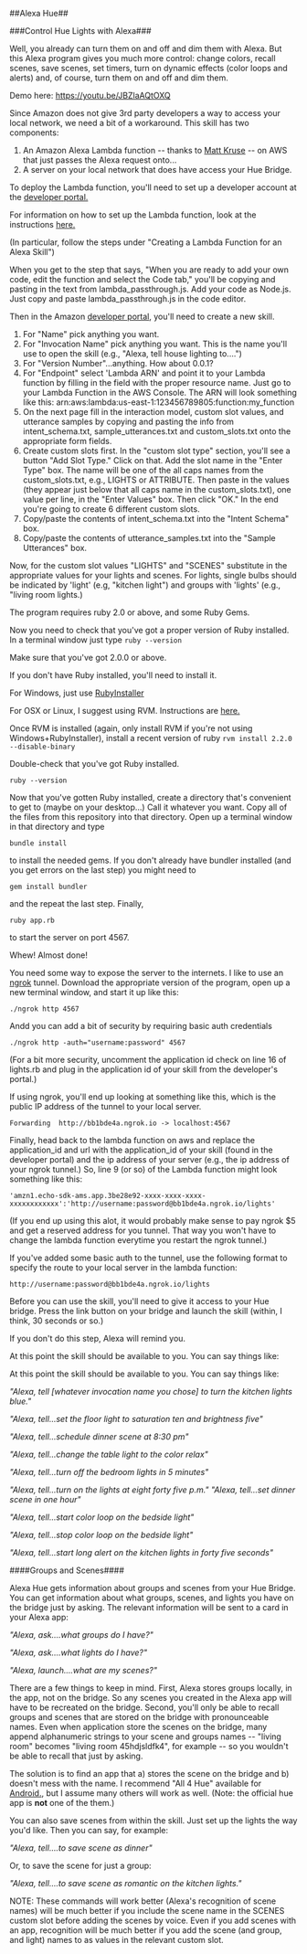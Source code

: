 ##Alexa Hue##

###Control Hue Lights with Alexa###

Well, you already can turn them on and off and dim them with Alexa. But this Alexa program gives you much more control: change colors, recall scenes, save scenes, set timers, turn on dynamic effects (color loops and alerts) and, of course, turn them on and off and dim them.

Demo here: https://youtu.be/JBZlaAQtOXQ


Since Amazon does not give 3rd party developers a way to access your local network, we need a bit of a workaround. This skill has two components:

1. An Amazon Alexa Lambda function -- thanks to [Matt Kruse](https://forums.developer.amazon.com/forums/profile.jspa?userID=13686) -- on AWS that just passes the Alexa request onto...
2. A server on your local network that does have access your Hue Bridge.

To deploy the Lambda function, you'll need to set up a developer account at the [developer portal.](https://developer.amazon.com/home.html)

For information on how to set up the Lambda function, look at the instructions [here.](https://developer.amazon.com/public/solutions/alexa/alexa-skills-kit/docs/developing-an-alexa-skill-as-a-lambda-function)

(In particular, follow the steps under "Creating a Lambda Function for an Alexa Skill")

When you get to the step that says, "When you are ready to add your own code, edit the function and select the Code tab," you'll be copying and pasting in the text from lambda_passthrough.js. Add your code as Node.js. Just copy and paste lambda_passthrough.js in the code editor.

Then in the Amazon [developer portal](https://developer.amazon.com/edw/home.html#/skills), you'll need to create a new skill.

1. For "Name" pick anything you want.
2. For "Invocation Name" pick anything you want. This is the name you'll use to open the skill (e.g., "Alexa, tell house lighting to....")
3. For "Version Number"...anything. How about 0.0.1?
4. For "Endpoint" select 'Lambda ARN' and point it to your Lambda function by filling in the field with the proper resource name. Just go to your Lambda Function in the AWS Console. The ARN will look something like this:  arn:aws:lambda:us-east-1:123456789805:function:my_function
5. On the next page fill in the interaction model, custom slot values, and utterance samples by copying and pasting the info from intent_schema.txt, sample_utterances.txt and custom_slots.txt onto the appropriate form fields. 
6. Create custom slots first. In the "custom slot type" section, you'll see a button "Add Slot Type." Click on that. Add the slot name in the "Enter Type" box.  The name will be one of the all caps names from the custom_slots.txt, e.g., LIGHTS or ATTRIBUTE. Then paste in the values (they appear just below that all caps name in the custom_slots.txt), one value per line, in the "Enter Values" box. Then click  "OK."  In the end you're going to create 6 different custom slots. 
7. Copy/paste the contents of intent_schema.txt into the "Intent Schema" box.
8. Copy/paste the contents of utterance_samples.txt into the "Sample Utterances" box.

Now, for the custom slot values "LIGHTS" and "SCENES" substitute in the appropriate values for your lights and scenes. For lights, single bulbs should be indicated by 'light' (e.g, "kitchen light") and groups with 'lights' (e.g., "living room lights.) 



The program requires ruby 2.0 or above, and some Ruby Gems.

Now you need to check that you've got a proper version of Ruby installed. In a terminal window just type
````ruby --version````

Make sure that you've got 2.0.0 or above.

If you don't have Ruby installed, you'll need to install it.

For Windows, just use [RubyInstaller](http://rubyinstaller.org/downloads/)

For OSX or Linux, I suggest using RVM. Instructions are [here.](https://rvm.io/rvm/install)

Once RVM is installed (again, only install RVM if you're not using Windows+RubyInstaller), install a recent version of ruby
````rvm install 2.2.0 --disable-binary````

Double-check that you've got Ruby installed.

````ruby --version````


Now that you've gotten Ruby installed, create a directory that's convenient to get to (maybe on your desktop...)  Call it whatever you want. Copy all of the files from this repository into that directory. Open up a terminal window in that directory and type

````bundle install````

to install the needed gems. If you don't already have bundler installed (and you get errors on the last step) you might need to

````gem install bundler````

and the repeat the last step. Finally, 


````ruby app.rb````

to start the server on port 4567.

Whew! Almost done!

You need some way to expose the server to the internets. I like to use an [ngrok](https://ngrok.com/) tunnel.
Download the appropriate version of the program, open up a new terminal window, and start it up like this:

````./ngrok http 4567````

Andd you can add a bit of security by requiring basic auth credentials

````./ngrok http -auth="username:password" 4567````

(For a bit more security, uncomment the application id check on line 16 of lights.rb and plug in the application id of your skill from the developer's portal.)

If using ngrok, you'll end up looking at something like this, which is the public IP address of the tunnel to your local server.
                                                                                    
````Forwarding  http://bb1bde4a.ngrok.io -> localhost:4567````                                                                  
   
Finally, head back to the lambda function on aws and replace the application_id and url with the application_id of your skill (found in the developer portal) and the ip address of your server (e.g., the ip address of your ngrok tunnel.) So, line 9 (or so) of the Lambda function might look something like this:

```` 'amzn1.echo-sdk-ams.app.3be28e92-xxxx-xxxx-xxxx-xxxxxxxxxxxx':'http://username:password@bb1bde4a.ngrok.io/lights' ````

(If you end up using this alot, it would probably make sense to pay ngrok $5 and get a reserved address for you tunnel. That way you won't have to change the lambda function everytime you restart the ngrok tunnel.)


If you've added some basic auth to the tunnel, use the following format to specify the route to your local server in the lambda function:

    http://username:password@bb1bde4a.ngrok.io/lights

Before you can use the skill, you'll need to give it access to your Hue bridge. Press the link button on your bridge and launch the skill (within, I think, 30 seconds or so.)

If you don't do this step, Alexa will remind you.

At this point the skill should be available to you. You can say things like:

At this point the skill should be available to you. You can say things like:

*"Alexa, tell [whatever invocation name you chose] to turn the kitchen lights blue."*

*"Alexa, tell...set the floor light to saturation ten and brightness five"*

*"Alexa, tell...schedule dinner scene at 8:30 pm"*

*"Alexa, tell...change the table light to the color relax"*

*"Alexa, tell...turn off the bedroom lights in 5 minutes"*

*"Alexa, tell...turn on the lights at eight forty five p.m."*
*"Alexa, tell...set dinner scene in one hour"*

*"Alexa, tell...start color loop on the bedside light"*

*"Alexa, tell...stop color loop on the bedside light"*

*"Alexa, tell...start long alert on the kitchen lights in forty five seconds"*

####Groups and Scenes####

Alexa Hue gets information about groups and scenes from your Hue Bridge. You can get information about what groups, scenes, and lights you have on the bridge just by asking. The relevant information will be sent to a card in your Alexa app:

*"Alexa, ask....what groups do I have?"*

*"Alexa, ask....what lights do I have?"*

*"Alexa, launch....what are my scenes?"*

There are a few things to keep in mind. First, Alexa stores groups locally, in the app, not on the bridge. So any scenes you created in the Alexa app will have to be recreated on the bridge. Second, you'll only be able to recall groups and scenes that are stored on the bridge with pronounceable names. Even when application store the scenes on the bridge, many  append alphanumeric strings to your scene and groups names --  "living room" becomes "living room 45hdjsldfk4", for example -- so you wouldn't be able to recall that just by asking.

The solution is to find an app that a) stores the scene on the bridge and b) doesn't mess with the name. I recommend "All 4 Hue" available for [Android.](https://play.google.com/store/apps/details?id=de.renewahl.all4hue&hl=en), but I assume many others will work as well. (Note: the official hue app is **not** one of the them.)

You can also save scenes from within the skill. Just set up the lights the way you'd like. Then you can say, for example:

*"Alexa, tell....to save scene as dinner"*

Or, to save the scene for just a group:

*"Alexa, tell....to save scene as romantic on the kitchen lights."*

NOTE: These commands will work better (Alexa's recognition of scene names) will be much better if you include the scene name in the SCENES custom slot before adding the scenes by voice. Even if you add scenes with an app, recognition will be much better if you add the scene (and group, and light) names to as values in the relevant custom slot.